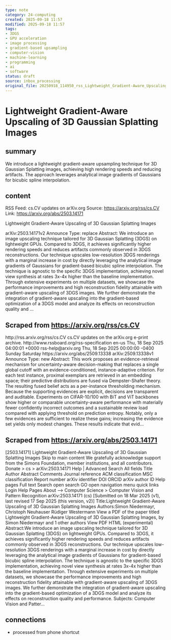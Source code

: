 ```yaml
---
type: note
category: 24-computing
created: 2025-09-18 11:57
modified: 2025-09-18 11:57
tags:
- 3DGS
- GPU acceleration
- image processing
- gradient-based upsampling
- computer-vision
- machine-learning
- programming
- ai
- software
status: draft
source: inbox_processing
original_file: 20250918_114950_rss_Lightweight_Gradient-Aware_Upscaling_of_3D_Gaussia.txt
---
```



# Lightweight Gradient-Aware Upscaling of 3D Gaussian Splatting Images

## summary
We introduce a lightweight gradient-aware upsampling technique for 3D Gaussian Splatting images, achieving high rendering speeds and reducing artifacts. The approach leverages analytical image gradients of Gaussians for bicubic spline interpolation.

## content
RSS Feed: cs.CV updates on arXiv.org
Source: https://arxiv.org/rss/cs.CV
Link: https://arxiv.org/abs/2503.14171

Lightweight Gradient-Aware Upscaling of 3D Gaussian Splatting Images

arXiv:2503.14171v2 Announce Type: replace Abstract: We introduce an image upscaling technique tailored for 3D Gaussian Splatting (3DGS) on lightweight GPUs. Compared to 3DGS, it achieves significantly higher rendering speeds and reduces artifacts commonly observed in 3DGS reconstructions. Our technique upscales low-resolution 3DGS renderings with a marginal increase in cost by directly leveraging the analytical image gradients of Gaussians for gradient-based bicubic spline interpolation. The technique is agnostic to the specific 3DGS implementation, achieving novel view synthesis at rates 3x-4x higher than the baseline implementation. Through extensive experiments on multiple datasets, we showcase the performance improvements and high reconstruction fidelity attainable with gradient-aware upscaling of 3DGS images. We further demonstrate the integration of gradient-aware upscaling into the gradient-based optimization of a 3DGS model and analyze its effects on reconstruction quality and ...

## Scraped from https://arxiv.org/rss/cs.CV
<?xml version='1.0' encoding='UTF-8'?>
<rss xmlns:arxiv="http://arxiv.org/schemas/atom" xmlns:dc="http://purl.org/dc/elements/1.1/" xmlns:atom="http://www.w3.org/2005/Atom" xmlns:content="http://purl.org/rss/1.0/modules/content/" version="2.0">
  <channel>
    <title>cs.CV updates on arXiv.org</title>
    <link>http://rss.arxiv.org/rss/cs.CV</link>
    <description>cs.CV updates on the arXiv.org e-print archive.</description>
    <atom:link href="http://rss.arxiv.org/rss/cs.CV" rel="self" type="application/rss+xml"/>
    <docs>http://www.rssboard.org/rss-specification</docs>
    <language>en-us</language>
    <lastBuildDate>Thu, 18 Sep 2025 04:00:01 +0000</lastBuildDate>
    <managingEditor>rss-help@arxiv.org</managingEditor>
    <pubDate>Thu, 18 Sep 2025 00:00:00 -0400</pubDate>
    <skipDays>
      <day>Sunday</day>
      <day>Saturday</day>
    </skipDays>
    <item>
      <title>Proximity-Based Evidence Retrieval for Uncertainty-Aware Neural Networks</title>
      <link>https://arxiv.org/abs/2509.13338</link>
      <description>arXiv:2509.13338v1 Announce Type: new 
Abstract: This work proposes an evidence-retrieval mechanism for uncertainty-aware decision-making that replaces a single global cutoff with an evidence-conditioned, instance-adaptive criterion. For each test instance, proximal exemplars are retrieved in an embedding space; their predictive distributions are fused via Dempster-Shafer theory. The resulting fused belief acts as a per-instance thresholding mechanism. Because the supporting evidences are explicit, decisions are transparent and auditable. Experiments on CIFAR-10/100 with BiT and ViT backbones show higher or comparable uncertainty-aware performance with materially fewer confidently incorrect outcomes and a sustainable review load compared with applying threshold on prediction entropy. Notably, only a few evidences are sufficient to realize these gains; increasing the evidence set yields only modest changes. These results indicate that evid...


## Scraped from https://arxiv.org/abs/2503.14171
[2503.14171] Lightweight Gradient-Aware Upscaling of 3D Gaussian Splatting Images Skip to main content We gratefully acknowledge support from the Simons Foundation, member institutions, and all contributors. Donate &gt; cs &gt; arXiv:2503.14171 Help | Advanced Search All fields Title Author Abstract Comments Journal reference ACM classification MSC classification Report number arXiv identifier DOI ORCID arXiv author ID Help pages Full text Search open search GO open navigation menu quick links Login Help Pages About --> Computer Science > Computer Vision and Pattern Recognition arXiv:2503.14171 (cs) [Submitted on 18 Mar 2025 (v1), last revised 17 Sep 2025 (this version, v2)] Title:Lightweight Gradient-Aware Upscaling of 3D Gaussian Splatting Images Authors:Simon Niedermayr, Christoph Neuhauser Rüdiger Westermann View a PDF of the paper titled Lightweight Gradient-Aware Upscaling of 3D Gaussian Splatting Images, by Simon Niedermayr and 1 other authors View PDF HTML (experimental) Abstract:We introduce an image upscaling technique tailored for 3D Gaussian Splatting (3DGS) on lightweight GPUs. Compared to 3DGS, it achieves significantly higher rendering speeds and reduces artifacts commonly observed in 3DGS reconstructions. Our technique upscales low-resolution 3DGS renderings with a marginal increase in cost by directly leveraging the analytical image gradients of Gaussians for gradient-based bicubic spline interpolation. The technique is agnostic to the specific 3DGS implementation, achieving novel view synthesis at rates 3x-4x higher than the baseline implementation. Through extensive experiments on multiple datasets, we showcase the performance improvements and high reconstruction fidelity attainable with gradient-aware upscaling of 3DGS images. We further demonstrate the integration of gradient-aware upscaling into the gradient-based optimization of a 3DGS model and analyze its effects on reconstruction quality and performance. Subjects: Computer Vision and Patter...


## connections
- processed from phone shortcut
